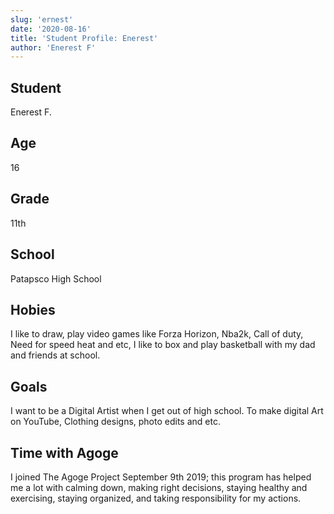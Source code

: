 ```yaml
---
slug: 'ernest'
date: '2020-08-16'
title: 'Student Profile: Enerest'
author: 'Enerest F'
---
```


<div class='profilePic'>
</div>

<div class='profile'>

## Student
Enerest F. 

## Age
16

## Grade
11th 

## School 
Patapsco High School

## Hobies
I like to draw, play video games like Forza Horizon, Nba2k, Call of duty, Need for speed heat and etc, I like to box and play basketball with my dad and friends at school. 


## Goals
I want to be a Digital Artist when I get out of high school. To make digital Art on YouTube, Clothing designs, photo edits and etc.

## Time with Agoge 
I joined The Agoge Project September 9th 2019; this program has helped me a lot with calming down, making right decisions, staying healthy and exercising, staying organized, and taking responsibility for my actions.
</div>